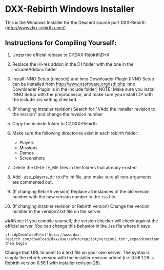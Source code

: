 DXX-Rebirth Windows Installer
=====================

This is the Windows Installer for the Descent source port DXX-Rebirth (http://www.dxx-rebirth.com/)

## Instructions for Compiling Yourself:

1. Unzip the official release to C:\DXX-Rebirth\D*X

2. Replace the Hi-res addon in the D1 folder with the one in the include\Addons folder

2. Install INNO Setup (unicode) and Inno Downloader Plugin (INNO Setup can be installed from http://www.jrsoftware.org/isdl.php Inno Downloader Plugin is in the include folder) NOTE: Make sure you install INNO Setup with the preprocessor, and make sure you install IDP with the include .iss setting checked.

3. (If changing installer revision) Search for "//Add the installer revision to the version" and change the revision number

4. Copy the include folder to C:\DXX-Rebirth

5. Make sure the following directories exist in each rebirth folder:
    * Players
    * Missions
    * Demos
    * Screenshots

6. Delete the DELETE_ME files in the folders that already existed

7. Add -use_players_dir to d*x.ini file, and make sure all non-arguments are commented out.

8. (If changing Rebirth version) Replace all instances of the old version number with the new version number in the .iss file.

9. (If changing installer revision or Rebirth version) Change the version number in the version2.txt file on the server.

###Note:
If you compile yourself, the version checker will check against the official server. You can change this behavior in the .iss file where it says
```
if idpDownloadFile('http://www.dxx-rebirth.com/download/dxx/user/afuturepilot/version2.txt',expandconstant('{tmp}\version2.txt')) then begin
```

Change that URL to point to a text file on your own server. The syntax is simply the rebirth version with the installer revision added (i.e. 0.58.1.28 is Rebirth version 0.58.1 with installer revision 28).
